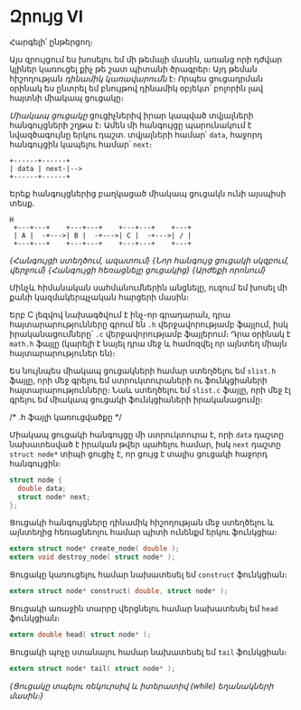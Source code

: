 # Զրույց VI

Հարգելի՛ ընթերցող։

Այս զրույցում ես խոսելու եմ մի թեմայի մասին, առանց որի դժվար կլիներ կառուցել քիչ թե շատ պիտանի ծրագրեր։ Այդ թեման հիշողության *դինամիկ կառավարումն* է։ Որպես ցուցադրման օրինակ ես ընտրել եմ բնույթով դինամիկ օբյեկտ՝ բոլորին լավ հայտնի միակապ ցուցակը։

*Միակապ ցուցակը* ցուցիչներիվ իրար կապված տվյալների հանգույցների շղթա է։ Ամեն մի հանգույցը պարունակում է նվազծագույնը երկու դաշտ․ տվյալների համար՝ `data`, հաջորդ հանգույցին կապելու համար՝ `next`։


```
+------+------+
| data | next-|-->
+------+------+
```

Երեք հանգույցներից բաղկացած միակապ ցուցակն ունի այսպիսի տեսք․

```
H
 +---+---+    +---+---+    +---+---+    +---+
 | A |  -+--->| B |  -+--->| C |  -+--->| / |
 +---+---+    +---+---+    +---+---+    +---+
```

*{Հանգույցի ստեղծում, ազատում}*
*{Նոր հանգույց ցուցակի սկզբում, վերջում}*
*{Հանգույցի հեռացնելը ցուցակից}*
*{Արժեքի որոնում}*

Մինչև հիմանական սահմանումներին անցնելը, ուզում եմ խոսել մի քանի կազմակերպչական հարցերի մասին։

Երբ C լեզվով նախագծվում է ինչ-որ գրադարան, դրա հայտարարությունները գրում են `.h` վերջավորությամբ ֆայլում, իսկ իրականացումները՝ `.c` վերջավորությամբ ֆայլերում։ Դրա օրինակ է `math.h` ֆայլը (կարելի է նայել դրա մեջ և համոզվել որ այնտեղ միայն հայտարարություներ են)։

Ես նույնպես միակապ ցուցակների համար ստեղծելու եմ `slist.h` ֆայլը, որի մեջ գրելու եմ ստրուկտուրաների ու ֆունկցիաների հայտարարությունները։ Նաև ստեղծելու եմ `slist.c` ֆայլը, որի մեջ էլ գրելու եմ միակապ ցուցակի ֆունկցիաների իրականացումը։

/* ․հ ֆայլի կառուցվածքը */

Միակապ ցուցակի հանգույցը մի ստրուկտուրա է, որի `data` դաշտը նախատեսված է իրական թվեր պահելու համար, իսկ `next` դաշտը `struct node*` տիպի ցուցիչ է, որ ցույց է տալիս ցուցակի հաջորդ հանգույցին։

```c
struct node {
  double data;
  struct node* next;
};
```

Ցուցակի հանգույցները դինամիկ հիշողության մեջ ստեղծելու և այնտեղից հեռացնեոլու համար պիտի ունենքմ երկու ֆունկցիա։

```c
extern struct node* create_node( double );
extern void destroy_node( struct node* );
```

Ցուցակը կառուցելու համար նախատեսել եմ `construct` ֆունկցիան։

```c
extern struct node* construct( double, struct node* );
```

Ցուցակի առաջին տարրը վերցնելու համար նախատեսել եմ `head` ֆունկցիան։

```c
extern double head( struct node* );
```

Ցուցակի պոչը ստանալու համար նախատեսել եմ `tail` ֆունկցիան։

```c
extern struct node* tail( struct node* );
```

*{Ցուցակը տպելու ռեկուրսիվ և իտերատիվ (while) եղանակների մասին։}*

